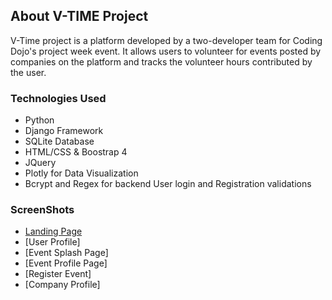 ## About V-TIME Project ##
V-Time project is a platform developed by a two-developer team for Coding Dojo's project week event. It allows users to volunteer for events posted by companies on the platform and tracks the volunteer hours contributed by the user. 
### Technologies Used ###
* Python
* Django Framework
* SQLite Database
* HTML/CSS & Boostrap 4
* JQuery
* Plotly for Data Visualization
* Bcrypt and Regex for backend User login and Registration validations
### ScreenShots ###
* [Landing Page](https://github.com/achou022/V-Time-Project/blob/master/screenshots/Landing%20Page.png)
* [User Profile]
* [Event Splash Page]
* [Event Profile Page]
* [Register Event]
* [Company Profile]
